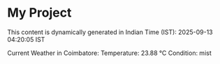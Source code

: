 # My Project

This content is dynamically generated in Indian Time (IST): 2025-09-13 04:20:05 IST


Current Weather in Coimbatore:
Temperature: 23.88 °C
Condition: mist
